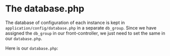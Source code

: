 # The database.php

The database of configuration of each instance is kept in ``application/config/database.php`` in a separate ``db_group``. Since we have assigned the ``db_group`` in our front-controller, we just need to set the same in our ``database.php``.

Here is our ``database.php``:

